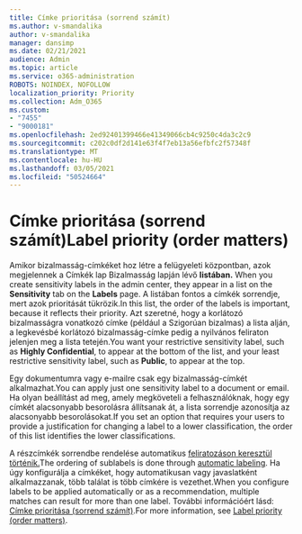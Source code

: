 ```yaml
---
title: Címke prioritása (sorrend számít)
ms.author: v-smandalika
author: v-smandalika
manager: dansimp
ms.date: 02/21/2021
audience: Admin
ms.topic: article
ms.service: o365-administration
ROBOTS: NOINDEX, NOFOLLOW
localization_priority: Priority
ms.collection: Adm_O365
ms.custom:
- "7455"
- "9000181"
ms.openlocfilehash: 2ed92401399466e41349066cb4c9250c4da3c2c9
ms.sourcegitcommit: c202c0df2d141e63f4f7eb13a56efbfc2f57348f
ms.translationtype: MT
ms.contentlocale: hu-HU
ms.lasthandoff: 03/05/2021
ms.locfileid: "50524664"
---
```

# <a name="label-priority-order-matters"></a><span data-ttu-id="6e099-102">Címke prioritása (sorrend számít)</span><span class="sxs-lookup"><span data-stu-id="6e099-102">Label priority (order matters)</span></span>

<span data-ttu-id="6e099-103">Amikor bizalmasság-címkéket hoz létre a felügyeleti központban, azok megjelennek a Címkék lap Bizalmasság lapján lévő **listában.** </span><span class="sxs-lookup"><span data-stu-id="6e099-103">When you create sensitivity labels in the admin center, they appear in a list on the **Sensitivity** tab on the **Labels** page.</span></span> <span data-ttu-id="6e099-104">A listában fontos a címkék sorrendje, mert azok prioritását tükrözik.</span><span class="sxs-lookup"><span data-stu-id="6e099-104">In this list, the order of the labels is important, because it reflects their priority.</span></span> <span data-ttu-id="6e099-105">Azt szeretné, hogy a korlátozó bizalmasságra vonatkozó címke (például a Szigorúan bizalmas) a lista alján, a legkevésbé korlátozó bizalmasság-címke pedig a nyilvános feliraton jelenjen meg a lista tetején.</span><span class="sxs-lookup"><span data-stu-id="6e099-105">You want your restrictive sensitivity label, such as **Highly Confidential**, to appear at the bottom of the list, and your least restrictive sensitivity label, such as **Public**, to appear at the top.</span></span>

<span data-ttu-id="6e099-106">Egy dokumentumra vagy e-mailre csak egy bizalmasság-címkét alkalmazhat.</span><span class="sxs-lookup"><span data-stu-id="6e099-106">You can apply just one sensitivity label to a document or email.</span></span> <span data-ttu-id="6e099-107">Ha olyan beállítást ad meg, amely megköveteli a felhasználóknak, hogy egy címkét alacsonyabb besorolásra állítsanak át, a lista sorrendje azonosítja az alacsonyabb besorolásokat.</span><span class="sxs-lookup"><span data-stu-id="6e099-107">If you set an option that requires your users to provide a justification for changing a label to a lower classification, the order of this list identifies the lower classifications.</span></span>

<span data-ttu-id="6e099-108">A részcímkék sorrendbe rendelése automatikus [feliratozáson keresztül történik.](https://docs.microsoft.com/microsoft-365/compliance/apply-sensitivity-label-automatically)</span><span class="sxs-lookup"><span data-stu-id="6e099-108">The ordering of sublabels is done through [automatic labeling](https://docs.microsoft.com/microsoft-365/compliance/apply-sensitivity-label-automatically).</span></span> <span data-ttu-id="6e099-109">Ha úgy konfigurálja a címkéket, hogy automatikusan vagy javaslatként alkalmazzanak, több találat is több címkére is vezethet.</span><span class="sxs-lookup"><span data-stu-id="6e099-109">When you configure labels to be applied automatically or as a recommendation, multiple matches can result for more than one label.</span></span> <span data-ttu-id="6e099-110">További információért lásd: [Címke prioritása (sorrend számít)](https://docs.microsoft.com/microsoft-365/compliance/sensitivity-labels).</span><span class="sxs-lookup"><span data-stu-id="6e099-110">For more information, see [Label priority (order matters)](https://docs.microsoft.com/microsoft-365/compliance/sensitivity-labels).</span></span>